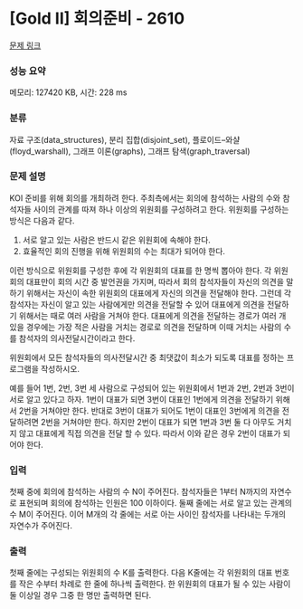 # [Gold II] 회의준비 - 2610 

[문제 링크](https://www.acmicpc.net/problem/2610) 

### 성능 요약

메모리: 127420 KB, 시간: 228 ms

### 분류

자료 구조(data_structures), 분리 집합(disjoint_set), 플로이드–와샬(floyd_warshall), 그래프 이론(graphs), 그래프 탐색(graph_traversal)

### 문제 설명

<p>KOI 준비를 위해 회의를 개최하려 한다. 주최측에서는 회의에 참석하는 사람의 수와 참석자들 사이의 관계를 따져 하나 이상의 위원회를 구성하려고 한다. 위원회를 구성하는 방식은 다음과 같다.</p>

<ol>
	<li>서로 알고 있는 사람은 반드시 같은 위원회에 속해야 한다.</li>
	<li>효율적인 회의 진행을 위해 위원회의 수는 최대가 되어야 한다.</li>
</ol>

<p>이런 방식으로 위원회를 구성한 후에 각 위원회의 대표를 한 명씩 뽑아야 한다. 각 위원회의 대표만이 회의 시간 중 발언권을 가지며, 따라서 회의 참석자들이 자신의 의견을 말하기 위해서는 자신이 속한 위원회의 대표에게 자신의 의견을 전달해야 한다. 그런데 각 참석자는 자신이 알고 있는 사람에게만 의견을 전달할 수 있어 대표에게 의견을 전달하기 위해서는 때로 여러 사람을 거쳐야 한다. 대표에게 의견을 전달하는 경로가 여러 개 있을 경우에는 가장 적은 사람을 거치는 경로로 의견을 전달하며 이때 거치는 사람의 수를 참석자의 의사전달시간이라고 한다.</p>

<p>위원회에서 모든 참석자들의 의사전달시간 중 최댓값이 최소가 되도록 대표를 정하는 프로그램을 작성하시오.</p>

<p>예를 들어 1번, 2번, 3번 세 사람으로 구성되어 있는 위원회에서 1번과 2번, 2번과 3번이 서로 알고 있다고 하자. 1번이 대표가 되면 3번이 대표인 1번에게 의견을 전달하기 위해서 2번을 거쳐야만 한다. 반대로 3번이 대표가 되어도 1번이 대표인 3번에게 의견을 전달하려면 2번을 거쳐야만 한다. 하지만 2번이 대표가 되면 1번과 3번 둘 다 아무도 거치지 않고 대표에게 직접 의견을 전달 할 수 있다. 따라서 이와 같은 경우 2번이 대표가 되어야 한다.</p>

### 입력 

 <p>첫째 중에 회의에 참석하는 사람의 수 N이 주어진다. 참석자들은 1부터 N까지의 자연수로 표현되며 회의에 참석하는 인원은 100 이하이다. 둘째 줄에는 서로 알고 있는 관계의 수 M이 주어진다. 이어 M개의 각 줄에는 서로 아는 사이인 참석자를 나타내는 두개의 자연수가 주어진다.</p>

### 출력 

 <p>첫째 줄에는 구성되는 위원회의 수 K를 출력한다. 다음 K줄에는 각 위원회의 대표 번호를 작은 수부터 차례로 한 줄에 하나씩 출력한다. 한 위원회의 대표가 될 수 있는 사람이 둘 이상일 경우 그중 한 명만 출력하면 된다.</p>

